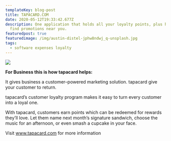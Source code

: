 ```yaml
---
templateKey: blog-post
title: TAPACARD.COM
date: 2020-05-12T19:33:42.677Z
description: One application that holds all your loyalty points, plus helps you
  find promotions near you.
featuredpost: true
featuredimage: /img/austin-distel-jphw8ndwj_q-unsplash.jpg
tags:
  - software expenses loyalty
---
```

![](/img/austin-distel-jphw8ndwj_q-unsplash.jpg)

**For Business this is how tapacard helps:**

It gives business a customer–powered marketing solution. tapacard give your customer to return.

tapacard’s customer loyalty program makes it easy to turn every customer into a loyal one.

With tapacard, customers earn points which can be redeemed for rewards they’ll love. Let them name next month’s signature sandwich, choose the music for an afternoon, or even smash a cupcake in your face.

Visit www.tapacard.com for more information